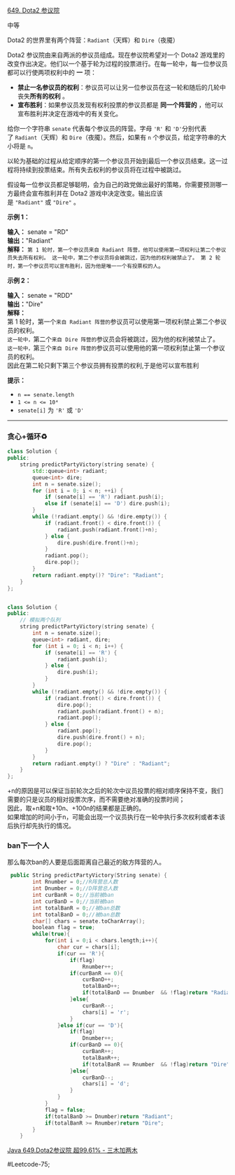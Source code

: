 [649. Dota2 参议院](https://leetcode.cn/problems/dota2-senate/)

中等

Dota2 的世界里有两个阵营：`Radiant`（天辉）和 `Dire`（夜魇）

Dota2 参议院由来自两派的参议员组成。现在参议院希望对一个 Dota2 游戏里的改变作出决定。他们以一个基于轮为过程的投票进行。在每一轮中，每一位参议员都可以行使两项权利中的 **一** 项：

- **禁止一名参议员的权利**：参议员可以让另一位参议员在这一轮和随后的几轮中丧失**所有的权利** 。
- **宣布胜利**：如果参议员发现有权利投票的参议员都是 **同一个阵营的** ，他可以宣布胜利并决定在游戏中的有关变化。

给你一个字符串 `senate` 代表每个参议员的阵营。字母 `'R'` 和 `'D'`分别代表了 `Radiant`（天辉）和 `Dire`（夜魇）。然后，如果有 `n` 个参议员，给定字符串的大小将是 `n`。

以轮为基础的过程从给定顺序的第一个参议员开始到最后一个参议员结束。这一过程将持续到投票结束。所有失去权利的参议员将在过程中被跳过。

假设每一位参议员都足够聪明，会为自己的政党做出最好的策略，你需要预测哪一方最终会宣布胜利并在 Dota2 游戏中决定改变。输出应该是 `"Radiant"` 或 `"Dire"` 。

**示例 1：**

**输入：** senate = "RD"  
**输出：**"Radiant"  
**解释：**
`第 1 轮时，第一个参议员来自 Radiant 阵营，他可以使用第一项权利让第二个参议员失去所有权利。 这一轮中，第二个参议员将会被跳过，因为他的权利被禁止了。 第 2 轮时，第一个参议员可以宣布胜利，因为他是唯一一个有投票权的人`。

**示例 2：**

**输入：** senate = "RDD"  
**输出：**"Dire"  
**解释：**  
第 1 轮时，第一个`来自 Radiant 阵营的`参议员可以使用第一项权利禁止第二个参议员的权利。  
`这一轮中，`第二个`来自 Dire 阵营的`参议员会将被跳过，因为他的权利被禁止了。  
`这一轮中，`第三个`来自 Dire 阵营的`参议员可以使用他的第一项权利禁止第一个参议员的权利。  
因此在第二轮只剩下第三个参议员拥有投票的权利,于是他可以宣布胜利

**提示：**

- `n == senate.length`
- `1 <= n <= 10⁴`
- `senate[i]` 为 `'R'` 或 `'D'`

---- ----
### 贪心+循环♻️
```cpp
class Solution {
public:
    string predictPartyVictory(string senate) {
        std::queue<int> radiant;
        queue<int> dire;
        int n = senate.size();
        for (int i = 0; i < n; ++i) {
            if (senate[i] == 'R') radiant.push(i);
            else if (senate[i] == 'D') dire.push(i);
        }
        while (!radiant.empty() && !dire.empty()) {
            if (radiant.front() < dire.front()) {
                radiant.push(radiant.front()+n);
            } else {
                dire.push(dire.front()+n);
            }
            radiant.pop();
            dire.pop();
        }
        return radiant.empty()? "Dire": "Radiant";
    }
};
```

```cpp

class Solution {
public:
    // 模拟两个队列
    string predictPartyVictory(string senate) {
        int n = senate.size();
        queue<int> radiant, dire;
        for (int i = 0; i < n; i++) {
            if (senate[i] == 'R') {
                radiant.push(i);
            } else {
                dire.push(i);
            }
        }
        while (!radiant.empty() && !dire.empty()) {
            if (radiant.front() < dire.front()) {
                dire.pop();
                radiant.push(radiant.front() + n);
                radiant.pop();
            } else {
                radiant.pop();
                dire.push(dire.front() + n);
                dire.pop();
            }
        }
        return radiant.empty() ? "Dire" : "Radiant";
    }
};
```
+n的原因是可以保证当前轮次之后的轮次中议员投票的相对顺序保持不变，我们需要的只是议员的相对投票次序，而不需要绝对准确的投票时间；   
因此，取+n和取+10n、+100n的结果都是正确的。   
如果增加的时间小于n，可能会出现一个议员执行在一轮中执行多次权利或者本该后执行却先执行的情况。

### ban下一个人

那么每次ban的人要是后面距离自己最近的敌方阵营的人。
```cpp
 public String predictPartyVictory(String senate) {
        int Rnumber = 0;//R阵营总人数
        int Dnumber = 0;//D阵营总人数
        int curBanR = 0;//当前被ban
        int curBanD = 0;//当前被ban
        int totalBanR = 0;//被ban总数
        int totalBanD = 0;//被ban总数
        char[] chars = senate.toCharArray();
        boolean flag = true;
        while(true){
            for(int i = 0;i < chars.length;i++){
                char cur = chars[i];
                if(cur == 'R'){
                    if(flag)
                        Rnumber++;
                    if(curBanR == 0){
                        curBanD++;
                        totalBanD++;
                        if(totalBanD == Dnumber  && !flag)return "Radiant";
                    }else{
                        curBanR--;
                        chars[i] = 'r';
                    }
                }else if(cur == 'D'){
                    if(flag)
                        Dnumber++;
                    if(curBanD == 0){
                        curBanR++;
                        totalBanR++;
                        if(totalBanR == Rnumber  && !flag)return "Dire";
                    }else{
                        curBanD--;
                        chars[i] = 'd';
                    }
                }
            }
            flag = false;
            if(totalBanD >= Dnumber)return "Radiant";
            if(totalBanR >= Rnumber)return "Dire";
        }
    }
```
[Java 649.Dota2参议院 超99.61% - 三木加两木](https://leetcode.cn/problems/dota2-senate/solutions/517426/java-649dota2can-yi-yuan-chao-9961-by-mu-0dqh/)

#Leetcode-75;